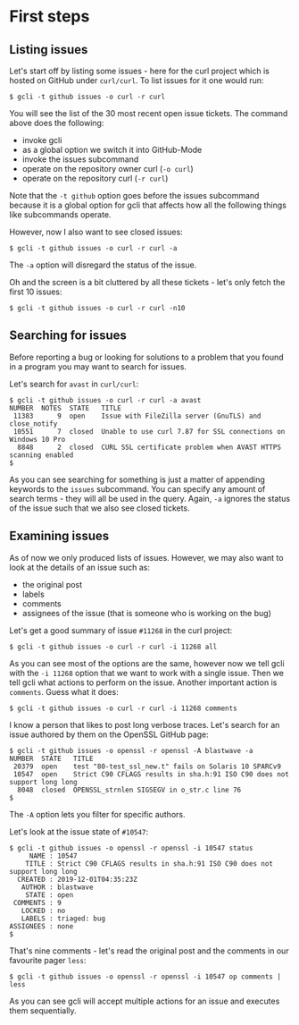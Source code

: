 # First steps

## Listing issues

Let's start off by listing some issues - here for the curl project
which is hosted on GitHub under `curl/curl`. To list issues for it one
would run:

    $ gcli -t github issues -o curl -r curl

You will see the list of the 30 most recent open issue tickets. The
command above does the following:

  - invoke gcli
  - as a global option we switch it into GitHub-Mode
  - invoke the issues subcommand
  - operate on the repository owner curl (`-o curl`)
  - operate on the repository curl (`-r curl`)

Note that the `-t github` option goes before the issues subcommand
because it is a global option for gcli that affects how all the
following things like subcommands operate.

However, now I also want to see closed issues:

    $ gcli -t github issues -o curl -r curl -a

The `-a` option will disregard the status of the issue.

Oh and the screen is a bit cluttered by all these tickets - let's only
fetch the first 10 issues:

    $ gcli -t github issues -o curl -r curl -n10

## Searching for issues

Before reporting a bug or looking for solutions to a problem that
you found in a program you may want to search for issues.

Let's search for `avast` in `curl/curl`:

	$ gcli -t github issues -o curl -r curl -a avast
	NUMBER  NOTES  STATE   TITLE
	 11383      9  open    Issue with FileZilla server (GnuTLS) and close_notify
	 10551      7  closed  Unable to use curl 7.87 for SSL connections on Windows 10 Pro
	  8848      2  closed  CURL SSL certificate problem when AVAST HTTPS scanning enabled
	$

As you can see searching for something is just a matter of appending
keywords to the `issues` subcommand. You can specify any amount of
search terms - they will all be used in the query. Again, `-a`
ignores the status of the issue such that we also see closed tickets.

## Examining issues

As of now we only produced lists of issues. However, we may also want
to look at the details of an issue such as:

  - the original post
  - labels
  - comments
  - assignees of the issue (that is someone who is working on the bug)

Let's get a good summary of issue `#11268` in the curl project:

    $ gcli -t github issues -o curl -r curl -i 11268 all

As you can see most of the options are the same, however now we tell
gcli with the `-i 11268` option that we want to work with a single
issue. Then we tell gcli what actions to perform on the issue. Another
important action is `comments`. Guess what it does:

    $ gcli -t github issues -o curl -r curl -i 11268 comments

I know a person that likes to post long verbose traces. Let's search
for an issue authored by them on the OpenSSL GitHub page:

    $ gcli -t github issues -o openssl -r openssl -A blastwave -a
    NUMBER  STATE   TITLE
     20379  open    test "80-test_ssl_new.t" fails on Solaris 10 SPARCv9
     10547  open    Strict C90 CFLAGS results in sha.h:91 ISO C90 does not support long long
      8048  closed  OPENSSL_strnlen SIGSEGV in o_str.c line 76
    $

The `-A` option lets you filter for specific authors.

Let's look at the issue state of `#10547`:

    $ gcli -t github issues -o openssl -r openssl -i 10547 status
         NAME : 10547
        TITLE : Strict C90 CFLAGS results in sha.h:91 ISO C90 does not support long long
      CREATED : 2019-12-01T04:35:23Z
       AUTHOR : blastwave
        STATE : open
     COMMENTS : 9
       LOCKED : no
       LABELS : triaged: bug
    ASSIGNEES : none
    $

That's nine comments - let's read the original post and the comments
in our favourite pager `less`:

    $ gcli -t github issues -o openssl -r openssl -i 10547 op comments | less

As you can see gcli will accept multiple actions for an issue and
executes them sequentially.
